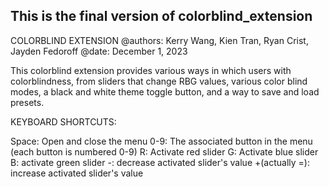 ## This is the final version of colorblind_extension
COLORBLIND EXTENSION
@authors: Kerry Wang, Kien Tran, Ryan Crist, Jayden Fedoroff
@date: December 1, 2023

This colorblind extension provides various ways in which users with colorblindness, from 
sliders that change RBG values, various color blind modes, a black and white theme toggle 
button, and a way to save and load presets.

KEYBOARD SHORTCUTS:

Space: Open and close the menu
0-9: The associated button in the menu (each button is numbered 0-9)
R: Activate red slider
G: Activate blue slider
B: activate green slider
-: decrease activated slider's value
+(actually =): increase activated slider's value